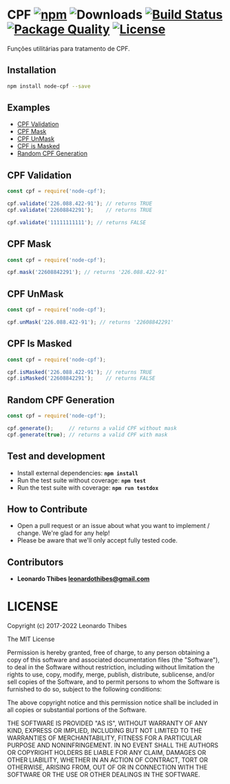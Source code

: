 # CPF [![npm](http://img.shields.io/npm/v/node-cpf.svg)](https://www.npmjs.com/package/node-cpf) ![Downloads](https://img.shields.io/npm/dm/node-cpf.svg) [![Build Status](https://secure.travis-ci.com/leonardothibes/node-cpf.png)](http://travis-ci.org/leonardothibes/node-cpf) [![Package Quality](http://npm.packagequality.com/shield/node-cpf.svg)](http://packagequality.com/#?package=node-cpf) [![License](https://img.shields.io/npm/l/node-cpf.svg)](LICENSE)

Funções utilitárias para tratamento de CPF.

Installation
------------

```bash
npm install node-cpf --save
```

Examples
--------

* [CPF Validation](#cpf-validation)
* [CPF Mask](#cpf-mask)
* [CPF UnMask](#cpf-unmask)
* [CPF is Masked](#cpf-is-masked)
* [Random CPF Generation](#random-cpf-generation)

CPF Validation
--------------

```js
const cpf = require('node-cpf');

cpf.validate('226.088.422-91'); // returns TRUE
cpf.validate('22608842291');    // returns TRUE

cpf.validate('11111111111'); // returns FALSE

```

CPF Mask
--------

```js
const cpf = require('node-cpf');

cpf.mask('22608842291'); // returns '226.088.422-91'

```

CPF UnMask
--------

```js
const cpf = require('node-cpf');

cpf.unMask('226.088.422-91'); // returns '22608842291'

```

CPF Is Masked
------------

```js
const cpf = require('node-cpf');

cpf.isMasked('226.088.422-91'); // returns TRUE
cpf.isMasked('22608842291');    // returns FALSE

```

Random CPF Generation
---------------------

```js
const cpf = require('node-cpf');

cpf.generate();     // returns a valid CPF without mask
cpf.generate(true); // returns a valid CPF with mask

```

Test and development
--------------------

* Install external dependencies: **``npm install``**
* Run the test suite without coverage: **``npm test``**
* Run the test suite with coverage: **``npm run testdox``**

How to Contribute
-----------------

* Open a pull request or an issue about what you want to implement / change. We're glad for any help!
* Please be aware that we'll only accept fully tested code.

Contributors
------------

 * **Leonardo Thibes <leonardothibes@gmail.com>**

LICENSE
=======

Copyright (c) 2017-2022 Leonardo Thibes

The MIT License

Permission is hereby granted, free of charge, to any person obtaining a copy of
this software and associated documentation files (the "Software"), to deal in
the Software without restriction, including without limitation the rights to
use, copy, modify, merge, publish, distribute, sublicense, and/or sell copies of
the Software, and to permit persons to whom the Software is furnished to do so,
subject to the following conditions:

The above copyright notice and this permission notice shall be included in all
copies or substantial portions of the Software.

THE SOFTWARE IS PROVIDED "AS IS", WITHOUT WARRANTY OF ANY KIND, EXPRESS OR
IMPLIED, INCLUDING BUT NOT LIMITED TO THE WARRANTIES OF MERCHANTABILITY, FITNESS
FOR A PARTICULAR PURPOSE AND NONINFRINGEMENT. IN NO EVENT SHALL THE AUTHORS OR
COPYRIGHT HOLDERS BE LIABLE FOR ANY CLAIM, DAMAGES OR OTHER LIABILITY, WHETHER
IN AN ACTION OF CONTRACT, TORT OR OTHERWISE, ARISING FROM, OUT OF OR IN
CONNECTION WITH THE SOFTWARE OR THE USE OR OTHER DEALINGS IN THE SOFTWARE.
